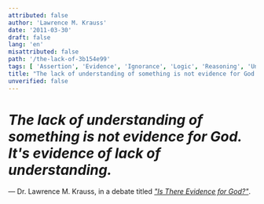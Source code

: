 ```yaml
---
attributed: false
author: 'Lawrence M. Krauss'
date: '2011-03-30'
draft: false
lang: 'en'
misattributed: false
path: '/the-lack-of-3b154e99'
tags: [ 'Assertion', 'Evidence', 'Ignorance', 'Logic', 'Reasoning', 'Understanding']
title: "The lack of understanding of something is not evidence for God.  It's evidence of lack of understanding."
unverified: false
---
```


# *The lack of understanding of something is not evidence for God.  It's evidence of lack of understanding.*
&mdash; Dr. Lawrence M. Krauss, in a debate titled <cite>[*"Is There Evidence for God?"*](https://www.youtube.com/watch?v=TqANWuXQ3Z0)</cite>.